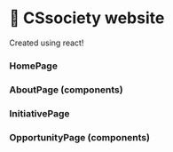 # 👋 CSsociety website

Created using react!

### HomePage
### AboutPage (components)
### InitiativePage
### OpportunityPage (components)

